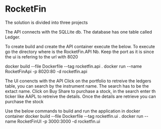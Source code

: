 # RocketFin

The solution is divided into three projects

The API connects with the SQLLite db. The database has one table called Ledger. 

To create build and create the API container execute the below. To execute go the directory where is the RocketFin.API
Nb. Keep the port as it is since the ui is refering to the url with 8020

docker build --file Dockerfile --tag rocketfin.api .
docker run --name RocketFinApi -p 8020:80 -d rocketfin.api 

The UI conencts with the API
  Click on the portfolio to retreive the ledgers table, you can search by the  instrument name. The search has to be the extact name. 
  Click on Buy Share to purchase a stock, in the search enter th ticker like AAPL to retreive the details. Once the details are retrieve you can purchase the stock

Use the below commands to build and run the application in docker container
docker build --file Dockerfile --tag rocketfin.ui .
docker run --name RocketFinUI -p 3000:3000 -d rocketfin.ui
